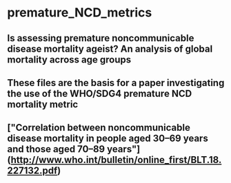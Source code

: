 # premature_NCD_metrics

## Is assessing premature noncommunicable disease mortality ageist? An analysis of global mortality across age groups

## These files are the basis for a paper investigating the use of the WHO/SDG4 premature NCD mortality metric

## ["Correlation between noncommunicable disease mortality in people aged 30–69 years and those aged 70–89 years"]  (http://www.who.int/bulletin/online_first/BLT.18.227132.pdf)

